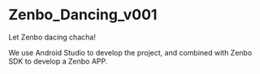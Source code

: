 # Zenbo_Dancing_v001
Let Zenbo dacing chacha!

We use Android Studio to develop the project, and combined with Zenbo SDK to develop a Zenbo APP. 
